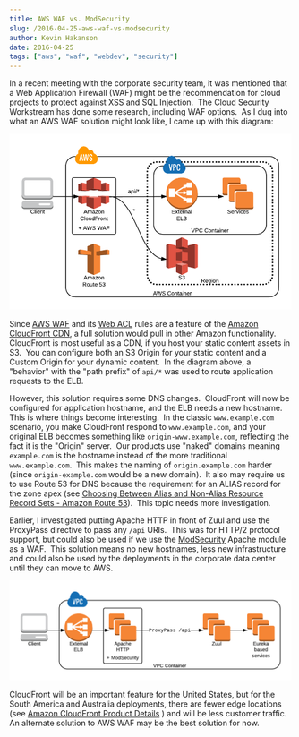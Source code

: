 ```yaml
---
title: AWS WAF vs. ModSecurity
slug: /2016-04-25-aws-waf-vs-modsecurity
author: Kevin Hakanson
date: 2016-04-25
tags: ["aws", "waf", "webdev", "security"]
---
```

In a recent meeting with the corporate security team, it was mentioned that a Web Application Firewall (WAF) might be the recommendation for cloud projects to protect against XSS and SQL Injection.  The Cloud Security Workstream has done some research, including WAF options.  As I dug into what an AWS WAF solution might look like, I came up with this diagram:

[![AWS Static Content - AWS WAF.png](images/AWS+Static+Content+-+AWS+WAF.png)](images/AWS+Static+Content+-+AWS+WAF.png)

Since [AWS WAF](https://aws.amazon.com/waf/) and its [Web ACL](http://docs.aws.amazon.com/waf/latest/developerguide/web-acl.html) rules are a feature of the [Amazon CloudFront CDN](https://aws.amazon.com/cloudfront/), a full solution would pull in other Amazon functionality.  CloudFront is most useful as a CDN, if you host your static content assets in S3.  You can configure both an S3 Origin for your static content and a Custom Origin for your dynamic content.  In the diagram above, a "behavior" with the "path prefix" of `api/*` was used to route application requests to the ELB.

However, this solution requires some DNS changes.  CloudFront will now be configured for application hostname, and the ELB needs a new hostname.  This is where things become interesting.  In the classic `www.example.com` scenario, you make CloudFront respond to `www.example.com`, and your original ELB becomes something like `origin-www.example.com`, reflecting the fact it is the "Origin" server.  Our products use "naked" domains meaning `example.com` is the hostname instead of the more traditional `www.example.com`.  This makes the naming of `origin.example.com` harder (since `origin-example.com` would be a new domain).  It also may require us to use Route 53 for DNS because the requirement for an ALIAS record for the zone apex (see [Choosing Between Alias and Non-Alias Resource Record Sets - Amazon Route 53](http://docs.aws.amazon.com/Route53/latest/DeveloperGuide/resource-record-sets-choosing-alias-non-alias.html)).  This topic needs more investigation.

Earlier, I investigated putting Apache HTTP in front of Zuul and use the ProxyPass directive to pass any `/api` URIs.  This was for HTTP/2 protocol support, but could also be used if we use the [ModSecurity](https://www.modsecurity.org/) Apache module as a WAF.  This solution means no new hostnames, less new infrastructure and could also be used by the deployments in the corporate data center until they can move to AWS.

[![AWS Static Content - ModSecurity.png](images/AWS+Static+Content+-+ModSecurity.png)](images/AWS+Static+Content+-+ModSecurity.png)

CloudFront will be an important feature for the United States, but for the South America and Australia deployments, there are fewer edge locations (see [Amazon CloudFront Product Details](http://aws.amazon.com/cloudfront/details/) ) and will be less customer traffic.  An alternate solution to AWS WAF may be the best solution for now.